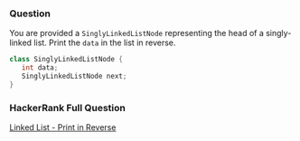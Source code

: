 ### Question

You are provided a `SinglyLinkedListNode` representing the head of a singly-linked list. Print the `data` in the list in reverse.

```java
class SinglyLinkedListNode {
   int data;
   SinglyLinkedListNode next;
}
```

### HackerRank Full Question

[Linked List - Print in Reverse](https://www.hackerrank.com/challenges/print-the-elements-of-a-linked-list-in-reverse)
